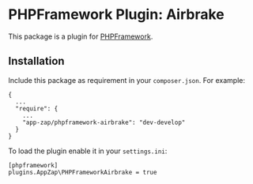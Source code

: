 # PHPFramework Plugin: Airbrake

This package is a plugin for [PHPFramework](https://github.com/app-zap/PHPFramework).

## Installation

Include this package as requirement in your `composer.json`. For example:

    {
      ...
      "require": {
        ...
        "app-zap/phpframework-airbrake": "dev-develop"
      }
    }

To load the plugin enable it in your `settings.ini`:

    [phpframework]
    plugins.AppZap\PHPFrameworkAirbrake = true
